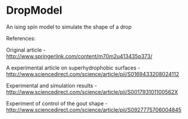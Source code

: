 DropModel
=========

An ising spin model to simulate the shape of a drop

References:

Original article - http://www.springerlink.com/content/m70m2u413435p373/

A experimental article on superhydrophobic surfaces - http://www.sciencedirect.com/science/article/pii/S0169433208024112

Experimental and simulation results - http://www.sciencedirect.com/science/article/pii/S001793101100562X

Experiment of control of the gout shape - http://www.sciencedirect.com/science/article/pii/S0927775706004845
